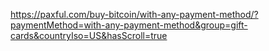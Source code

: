 https://paxful.com/buy-bitcoin/with-any-payment-method/?paymentMethod=with-any-payment-method&group=gift-cards&countryIso=US&hasScroll=true
